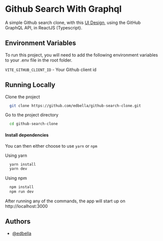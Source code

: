 
# Github Search With Graphql

A simple Github search clone, with this [UI Design](https://www.figma.com/proto/P9fIIMMPOuGIlfMpNtMg47/Indicina-FE-Take-Home-Test?page-id=0%3A1&node-id=133%3A405&viewport=-436%2C394%2C0.27166375517845154&scaling=min-zoom&starting-point-node-id=133%3A405), using
the GitHub GraphQL API, in ReactJS (Typescript).


## Environment Variables

To run this project, you will need to add the following environment variables to your .env file in the root folder.

`VITE_GITHUB_CLIENT_ID` - Your Github client id


## Running Locally


Clone the project

```bash
  git clone https://github.com/edbella/github-search-clone.git
```

Go to the project directory

```bash
  cd github-search-clone
```

#### Install dependencies

You can then either choose to use ``yarn`` or ``npm``

Using yarn
```bash
  yarn install
  yarn dev
```

Using npm
```bash
  npm install
  npm run dev
```

After running any of the commands, the app will start up on http://localhost:3000
    
## Authors

- [@edbella](https://www.github.com/edbella)


